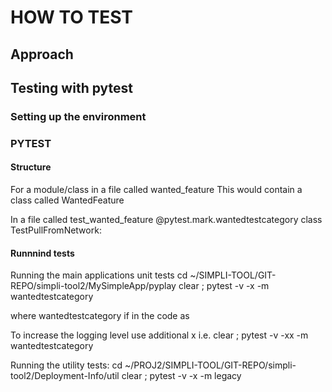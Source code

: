# HOW TO TEST


## Approach


## Testing with pytest

### Setting up the environment


### PYTEST

#### Structure

For a module/class in a file called wanted_feature
This would contain a class called WantedFeature

In a file called test_wanted_feature
@pytest.mark.wantedtestcategory
class TestPullFromNetwork:


#### Runnnind tests

Running the main applications unit tests
cd ~/SIMPLI-TOOL/GIT-REPO/simpli-tool2/MySimpleApp/pyplay
clear ; pytest -v -x -m wantedtestcategory

where wantedtestcategory if in the code as 





To increase the logging level use additional x i.e.
clear ; pytest -v -xx -m wantedtestcategory

Running the utility tests:
cd ~/PROJ2/SIMPLI-TOOL/GIT-REPO/simpli-tool2/Deployment-Info/util
clear ; pytest -v -x -m legacy




